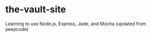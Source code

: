 the-vault-site
==============

Learning to use Node.js, Express, Jade, and Mocha (updated from peepcode)
